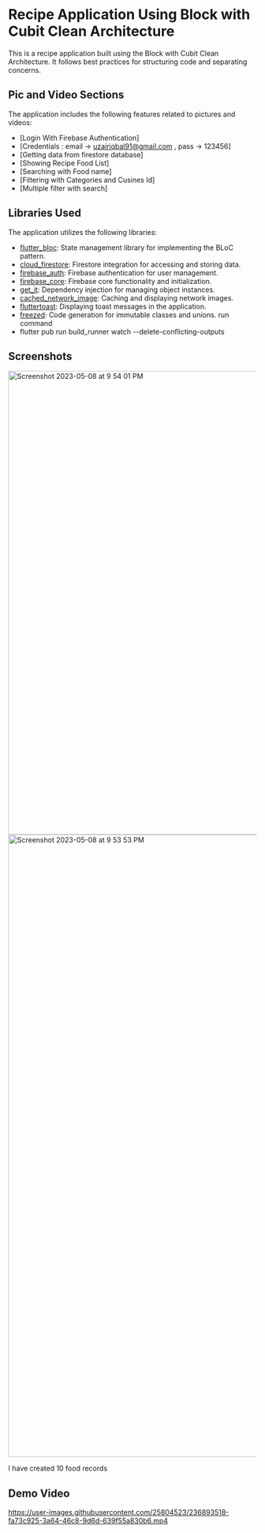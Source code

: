 # Recipe Application Using Block with Cubit Clean Architecture

This is a recipe application built using the Block with Cubit Clean Architecture. It follows best practices for structuring code and separating concerns.

## Pic and Video Sections

The application includes the following features related to pictures and videos:

- [Login With Firebase Authentication]
- [Credentials : email -> uzairiqbal91@gmail.com , pass -> 123456]
- [Getting data from firestore database] 
- [Showing Recipe Food List]
- [Searching with Food name]
- [Filtering with Categories and Cusines Id]
- [Multiple filter with search]


## Libraries Used

The application utilizes the following libraries:

- [flutter_bloc](https://pub.dev/packages/flutter_bloc): State management library for implementing the BLoC pattern.
- [cloud_firestore](https://pub.dev/packages/cloud_firestore): Firestore integration for accessing and storing data.
- [firebase_auth](https://pub.dev/packages/firebase_auth): Firebase authentication for user management.
- [firebase_core](https://pub.dev/packages/firebase_core): Firebase core functionality and initialization.
- [get_it](https://pub.dev/packages/get_it): Dependency injection for managing object instances.
- [cached_network_image](https://pub.dev/packages/cached_network_image): Caching and displaying network images.
- [fluttertoast](https://pub.dev/packages/fluttertoast): Displaying toast messages in the application.
- [freezed](https://pub.dev/packages/freezed): Code generation for immutable classes and unions.
run command 
- flutter pub run build_runner watch --delete-conflicting-outputs


## Screenshots

<img width="938" alt="Screenshot 2023-05-08 at 9 54 01 PM" src="https://user-images.githubusercontent.com/25804523/236893458-da4d8c8e-1806-466b-b742-c5813adb6e29.png">
<img width="1259" alt="Screenshot 2023-05-08 at 9 53 53 PM" src="https://user-images.githubusercontent.com/25804523/236893475-dc8d2b3a-a657-4400-9778-f67014a49199.png">

I have created 10 food records

## Demo Video


https://user-images.githubusercontent.com/25804523/236893518-fa73c925-3a64-46c8-9d6d-639f55a830b6.mp4

